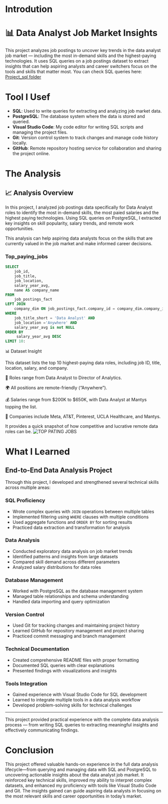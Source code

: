 # Introdution
# 📊 Data Analyst Job Market Insights

This project analyzes job postings to uncover key trends in the data analyst job market — including the most in-demand skills and the highest-paying technologies. It uses SQL queries on a job postings dataset to extract insights that can help aspiring analysts and career switchers focus on the tools and skills that matter most.
You can check SQL queries here: [Project_sql folder](/Project_sql/)

# Tool I Usef 
- **SQL**: Used to write queries for extracting and analyzing job market data.  
- **PostgreSQL**: The database system where the data is stored and queried.  
- **Visual Studio Code**: My code editor for writing SQL scripts and managing the project files.  
- **Git**: Version control system to track changes and manage code history locally.  
- **GitHub**: Remote repository hosting service for collaboration and sharing the project online.

# The Analysis 
## 📈 Analysis Overview

In this project, I analyzed job postings data specifically for Data Analyst roles to identify the most in-demand skills, the most paied salaries and the highest paying technologies. Using SQL queries on PostgreSQL, I extracted key insights on skill popularity, salary trends, and remote work opportunities. 

This analysis can help aspiring data analysts focus on the skills that are currently valued in the job market and make informed career decisions.
### Top_paying_jobs
``` SQL
SELECT
    job_id,
    job_title,
    job_location,
    salary_year_avg,
    name AS company_name
FROM
    job_postings_fact    
LEFT JOIN
    company_dim ON job_postings_fact.company_id = company_dim.company_id
WHERE
    job_title_short = 'Data Analyst' AND
    job_location ='Anywhere' AND
    salary_year_avg is not NULL
ORDER BY
     salary_year_avg DESC
LIMIT 10:
```
📊 Dataset Insight

This dataset lists the top 10 highest-paying data roles, including job ID, title, location, salary, and company.

💼 Roles range from Data Analyst to Director of Analytics.

🌍 All positions are remote-friendly (“Anywhere”).

💰 Salaries range from $200K to $650K, with Data Analyst at Mantys topping the list.

🏢 Companies include Meta, AT&T, Pinterest, UCLA Healthcare, and Mantys.

It provides a quick snapshot of how competitive and lucrative remote data roles can be.
![TOP PATING JOBS](assets\630d8306-4f28-473e-84fb-c295e6c1352d.png
)
# What I Learned 
## End-to-End Data Analysis Project

Through this project, I developed and strengthened several technical skills across multiple areas:

### SQL Proficiency
- Wrote complex queries with `JOIN` operations between multiple tables
- Implemented filtering using `WHERE` clauses with multiple conditions
- Used aggregate functions and `ORDER BY` for sorting results
- Practiced data extraction and transformation for analysis

### Data Analysis
- Conducted exploratory data analysis on job market trends
- Identified patterns and insights from large datasets
- Compared skill demand across different parameters
- Analyzed salary distributions for data roles

### Database Management
- Worked with PostgreSQL as the database management system
- Managed table relationships and schema understanding
- Handled data importing and query optimization

### Version Control
- Used Git for tracking changes and maintaining project history
- Learned GitHub for repository management and project sharing
- Practiced commit messaging and branch management

### Technical Documentation
- Created comprehensive README files with proper formatting
- Documented SQL queries with clear explanations
- Presented findings with visualizations and insights

### Tools Integration
- Gained experience with Visual Studio Code for SQL development
- Learned to integrate multiple tools in a data analysis workflow
- Developed problem-solving skills for technical challenges

---

This project provided practical experience with the complete data analysis process — from writing SQL queries to extracting meaningful insights and effectively communicating findings.


# Conclusion

This project offered valuable hands-on experience in the full data analysis lifecycle—from querying and managing data with SQL and PostgreSQL to uncovering actionable insights about the data analyst job market. It reinforced key technical skills, improved my ability to interpret complex datasets, and enhanced my proficiency with tools like Visual Studio Code and Git. The insights gained can guide aspiring data analysts in focusing on the most relevant skills and career opportunities in today’s market.


